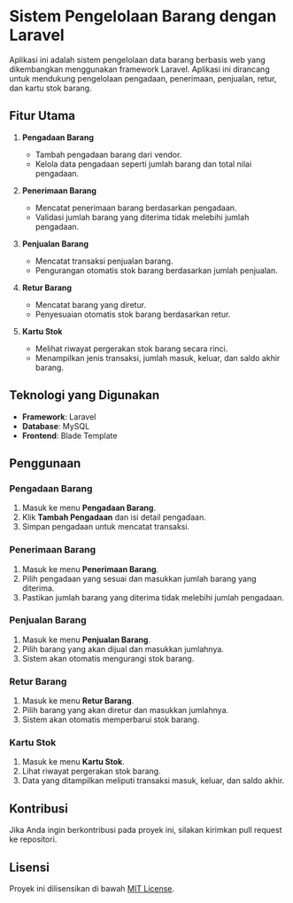 # Sistem Pengelolaan Barang dengan Laravel

Aplikasi ini adalah sistem pengelolaan data barang berbasis web yang dikembangkan menggunakan framework Laravel. Aplikasi ini dirancang untuk mendukung pengelolaan pengadaan, penerimaan, penjualan, retur, dan kartu stok barang.

## Fitur Utama

1. **Pengadaan Barang**

    - Tambah pengadaan barang dari vendor.
    - Kelola data pengadaan seperti jumlah barang dan total nilai pengadaan.

2. **Penerimaan Barang**

    - Mencatat penerimaan barang berdasarkan pengadaan.
    - Validasi jumlah barang yang diterima tidak melebihi jumlah pengadaan.

3. **Penjualan Barang**

    - Mencatat transaksi penjualan barang.
    - Pengurangan otomatis stok barang berdasarkan jumlah penjualan.

4. **Retur Barang**

    - Mencatat barang yang diretur.
    - Penyesuaian otomatis stok barang berdasarkan retur.

5. **Kartu Stok**
    - Melihat riwayat pergerakan stok barang secara rinci.
    - Menampilkan jenis transaksi, jumlah masuk, keluar, dan saldo akhir barang.

## Teknologi yang Digunakan

-   **Framework**: Laravel
-   **Database**: MySQL
-   **Frontend**: Blade Template

## Penggunaan

### Pengadaan Barang

1. Masuk ke menu **Pengadaan Barang**.
2. Klik **Tambah Pengadaan** dan isi detail pengadaan.
3. Simpan pengadaan untuk mencatat transaksi.

### Penerimaan Barang

1. Masuk ke menu **Penerimaan Barang**.
2. Pilih pengadaan yang sesuai dan masukkan jumlah barang yang diterima.
3. Pastikan jumlah barang yang diterima tidak melebihi jumlah pengadaan.

### Penjualan Barang

1. Masuk ke menu **Penjualan Barang**.
2. Pilih barang yang akan dijual dan masukkan jumlahnya.
3. Sistem akan otomatis mengurangi stok barang.

### Retur Barang

1. Masuk ke menu **Retur Barang**.
2. Pilih barang yang akan diretur dan masukkan jumlahnya.
3. Sistem akan otomatis memperbarui stok barang.

### Kartu Stok

1. Masuk ke menu **Kartu Stok**.
2. Lihat riwayat pergerakan stok barang.
3. Data yang ditampilkan meliputi transaksi masuk, keluar, dan saldo akhir.

## Kontribusi

Jika Anda ingin berkontribusi pada proyek ini, silakan kirimkan pull request ke repositori.

## Lisensi

Proyek ini dilisensikan di bawah [MIT License](https://opensource.org/licenses/MIT).
